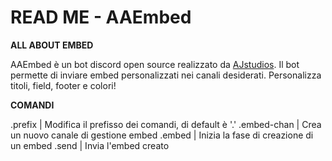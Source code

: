 # READ ME - AAEmbed


**ALL ABOUT EMBED**

AAEmbed è un bot discord open source realizzato da [AJstudios](https://discord.io/AJstudios).
Il bot permette di inviare embed personalizzati nei canali desiderati.
Personalizza titoli, field, footer e colori!

**COMANDI**

.prefix | Modifica il prefisso dei comandi, di default è '.'
.embed-chan | Crea un nuovo canale di gestione embed
.embed | Inizia la fase di creazione di un embed
.send | Invia l'embed creato
